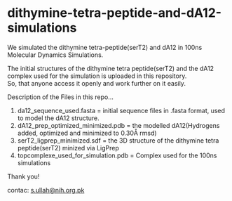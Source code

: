 # dithymine-tetra-peptide-and-dA12-simulations

We simulated the dithymine tetra-peptide(serT2) and dA12 in 100ns Molecular Dynamics Simulations.

The initial structures of the dithymine tetra peptide(serT2) and the dA12 complex used for the simulation is uploaded in this repository. \
So, that anyone access it openly and work further on it easily.

Description of the Files in this repo...

1. da12_sequence_used.fasta = initial sequence files in .fasta format, used to model the dA12 structure.
2. dA12_prep_optimized_minimized.pdb = the modelled dA12(Hydrogens added, optimized and minimized to 0.30Å rmsd)
3. serT2_ligprep_minimized.sdf = the 3D structure of the dithymine tetra peptide(serT2) minized via LigPrep
4. topcomplexe_used_for_simulation.pdb = Complex used for the 100ns simulations


Thank you!

contac: s.ullah@nih.org.pk
